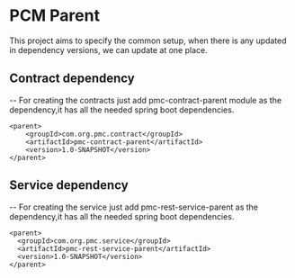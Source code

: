 # PCM Parent

This project aims to specify the common setup, when there is any updated in dependency versions, we can update at one place.

## Contract dependency
-- For creating the contracts just add pmc-contract-parent module as the dependency,it has all the needed spring boot dependencies.

    <parent>
        <groupId>com.org.pmc.contract</groupId>
        <artifactId>pmc-contract-parent</artifactId>
        <version>1.0-SNAPSHOT</version>
    </parent>


## Service dependency
-- For creating the service just add pmc-rest-service-parent as the dependency,it has all the needed spring boot dependencies.

    <parent>
      <groupId>com.org.pmc.service</groupId>
      <artifactId>pmc-rest-service-parent</artifactId>
      <version>1.0-SNAPSHOT</version>
    </parent>